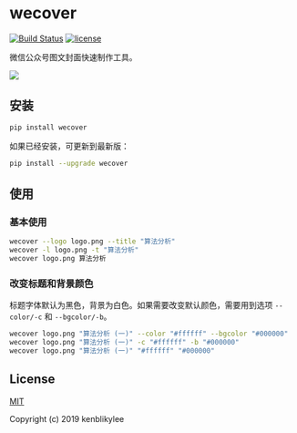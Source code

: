 # wecover

[![Build Status](https://travis-ci.org/kenblikylee/wecover.svg?branch=master)](https://travis-ci.org/kenblikylee/wecover)
[![license](https://img.shields.io/github/license/kenblikylee/wecover)](https://github.com/kenblikylee/wecover/blob/master/LICENSE)

微信公众号图文封面快速制作工具。

![](http://cdn.kenblog.top/wecover_example.png)

## 安装

``` sh
pip install wecover
```

如果已经安装，可更新到最新版：

``` sh
pip install --upgrade wecover
```

## 使用

### 基本使用

``` sh
wecover --logo logo.png --title "算法分析"
wecover -l logo.png -t "算法分析"
wecover logo.png 算法分析
```

### 改变标题和背景颜色

标题字体默认为黑色，背景为白色。如果需要改变默认颜色，需要用到选项 `--color/-c` 和 `--bgcolor/-b`。

``` sh
wecover logo.png "算法分析 (一)" --color "#ffffff" --bgcolor "#000000" 
wecover logo.png "算法分析 (一)" -c "#ffffff" -b "#000000" 
wecover logo.png "算法分析 (一)" "#ffffff" "#000000" 
```

## License

[MIT](http://opensource.org/licenses/MIT)

Copyright (c) 2019 kenblikylee
